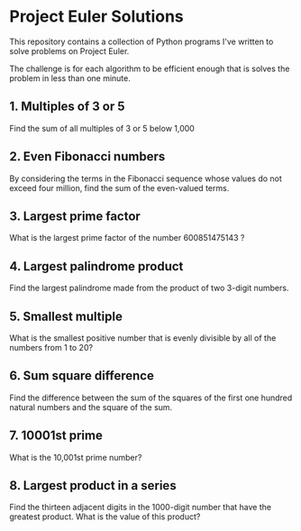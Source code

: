 # Project Euler Solutions
This repository contains a collection of Python programs I've written to solve problems on Project Euler.

The challenge is for each algorithm to be efficient enough that is solves the problem in less than one minute.

## 1. Multiples of 3 or 5
Find the sum of all multiples of 3 or 5 below 1,000

## 2. Even Fibonacci numbers
By considering the terms in the Fibonacci sequence whose values do not exceed four million, find the sum of the even-valued terms.

## 3. Largest prime factor
What is the largest prime factor of the number 600851475143 ?

## 4. Largest palindrome product
Find the largest palindrome made from the product of two 3-digit numbers.

## 5. Smallest multiple
What is the smallest positive number that is evenly divisible by all of the numbers from 1 to 20?

## 6. Sum square difference
Find the difference between the sum of the squares of the first one hundred natural numbers and the square of the sum.

## 7. 10001st prime
What is the 10,001st prime number?

## 8. Largest product in a series
Find the thirteen adjacent digits in the 1000-digit number that have the greatest product. What is the value of this product?